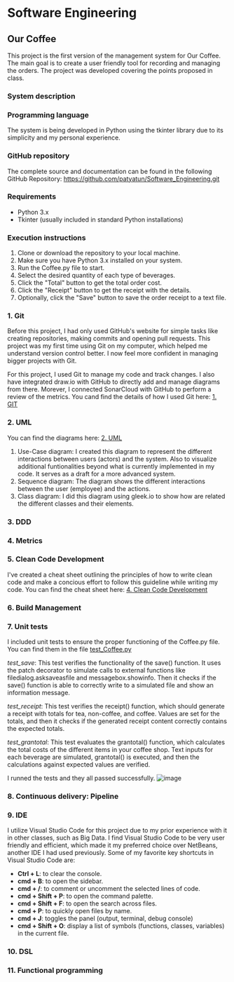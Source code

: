 # Software Engineering
## Our Coffee

This project is the first version of the management system for Our Coffee. 
The main goal is to create a user friendly tool for recording and managing the orders.
The project was developed covering the points proposed in class.

### System description

### Programming language
The system is being developed in Python using the tkinter library due to its simplicity and my personal experience.

### GitHub repository
The complete source and documentation can be found in the following GitHub Repository: https://github.com/patyatun/Software_Engineering.git

### Requirements
- Python 3.x
- Tkinter (usually included in standard Python installations)

### Execution instructions
1. Clone or download the repository to your local machine.
2. Make sure you have Python 3.x installed on your system.
3. Run the Coffee.py file to start.
4. Select the desired quantity of each type of beverages.
5. Click the "Total" button to get the total order cost.
6. Click the "Receipt" button to get the receipt with the details.
7. Optionally, click the "Save" button to save the order receipt to a text file.
   

### 1. Git
Before this project, I had only used GitHub's website for simple tasks like creating repositories, making commits and opening pull requests. This project was my first time using Git on my computer, which helped me understand version control better. I now feel more confident in managing bigger projects with Git.

For this project, I used Git to manage my code and track changes. I also have integrated draw.io with GitHub to directly add and manage diagrams from there. Morever, I connected SonarCloud with GitHub to perform a review of the metrics.
You cand find the details of how I used Git here: [1. GIT](https://github.com/patyatun/Software_Engineering/tree/main/1.%20Git)

### 2. UML
You can find the diagrams here: [2. UML](https://github.com/patyatun/Software_Engineering/tree/main/2.%20UML)
1. Use-Case diagram: I created this diagram to represent the different interactions between users (actors) and the system. Also to visualize additional funtionalities beyond what is currently implemented in my code. It serves as a draft for a more advanced system.
2. Sequence diagram: The diagram shows the different interactions between the user (employee) and the actions.
3. Class diagram: I did this diagram using gleek.io to show how are related the different classes and their elements.
   
### 3. DDD
### 4. Metrics
### 5. Clean Code Development
I've created a cheat sheet outlining the principles of how to write clean code and make a concious effort to follow this guideline while writing my code. You can find the cheat sheet here: [4. Clean Code Development](https://github.com/patyatun/Software_Engineering/tree/main/4.%20Clean%20Code%20Development)

### 6. Build Management
### 7. Unit tests
I included unit tests to ensure the proper functioning of the Coffee.py file. You can find them in the file [test_Coffee.py](https://github.com/patyatun/Software_Engineering/blob/main/test_Coffee.py)

*test_save*: This test verifies the functionality of the save() function. It uses the patch decorator to simulate calls to external functions like filedialog.asksaveasfile and messagebox.showinfo. Then it checks if the save() function is able to correctly write to a simulated file and show an information message.

*test_receipt*: This test verifies the receipt() function, which should generate a receipt with totals for tea, non-coffee, and coffee. Values are set for the totals, and then it checks if the generated receipt content correctly contains the expected totals.

*test_grantotal*: This test evaluates the grantotal() function, which calculates the total costs of the different items in your coffee shop. Text inputs for each beverage are simulated, grantotal() is executed, and then the calculations against expected values are verified.

I runned the tests and they all passed successfully. 
![image](https://github.com/patyatun/Software_Engineering/assets/78238491/b9c28106-ecbf-4f01-bbdc-9062aba696de)

### 8. Continuous delivery: Pipeline
### 9. IDE
I utilize Visual Studio Code for this project due to my prior experience with it in other classes, such as Big Data. I find Visual Studio Code to be very user friendly and efficient, which made it my preferred choice over NetBeans, another IDE I had used previously. Some of my favorite key shortcuts in Visual Studio Code are:

- **Ctrl + L**: to clear the console.
- **cmd + B**: to open the sidebar.
- **cmd + /**: to comment or uncomment the selected lines of code.
- **cmd + Shift + P**: to open the command palette.
- **cmd + Shift + F**: to open the search across files.
- **cmd + P**: to quickly open files by name.
- **cmd + J**: toggles the panel (output, terminal, debug console)
- **cmd + Shift + O**: display a list of symbols (functions, classes, variables) in the current file.

### 10. DSL
### 11. Functional programming
